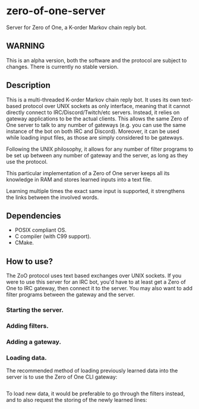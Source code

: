# zero-of-one-server
Server for Zero of One, a K-order Markov chain reply bot.

## WARNING
This is an alpha version, both the software and the protocol are subject to
changes. There is currently no stable version.

## Description
This is a multi-threaded K-order Markov chain reply bot. It uses its own
text-based protocol over UNIX sockets as only interface, meaning that it cannot
directly connect to IRC/Discord/Twitch/etc servers. Instead, it relies on
gateway applications to be the actual clients. This allows the same Zero of One
server to talk to any number of gateways (e.g. you can use the same instance of
the bot on both IRC and Discord). Moreover, it can be used while loading input
files, as those are simply considered to be gateways.

Following the UNIX philosophy, it allows for any number of filter programs to be
set up between any number of gateway and the server, as long as they use the
protocol.

This particular implementation of a Zero of One server keeps all its knowledge
in RAM and stores learned inputs into a text file.

Learning multiple times the exact same input is supported, it strengthens the
links between the involved words.

## Dependencies
- POSIX compliant OS.
- C compiler (with C99 support).
- CMake.

## How to use?
The ZoO protocol uses text based exchanges over UNIX sockets. If you were to
use this server for an IRC bot, you'd have to at least get a Zero of One to IRC
gateway, then connect it to the server. You may also want to add filter programs
between the gateway and the server.

### Starting the server.
### Adding filters.
### Adding a gateway.
### Loading data.
The recommended method of loading previously learned data into the server is to
use the Zero of One CLI gateway:
```$ cat my_storage_file | sed -e 's/^/?RL /' | ./ZoO_cli SERVER_SOCKER_NAME
```
To load new data, it would be preferable to go through the filters instead,
and to also request the storing of the newly learned lines:
```$ cat my_new_file | sed -e 's/^/?RLS /' | ./ZoO_cli FILTER_SOCKER_NAME
```
